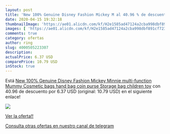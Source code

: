 ```yaml
---
layout: post
title: 'New 100% Genuine Disney Fashion Mickey M al 40.96 % de descuento'
date: 2020-04-15 19:32:18
thumbnailImage: 'https://ae01.alicdn.com/kf/H2e1585ad47124a2cba998dbf891cf723I/New-100-Genuine-Disney-Fashion-Mickey-Minnie-multi-function-Mummy-Cosmetic-bags-hand-bag-coin-purse.jpg_350x350._SL200_.jpg'
images: [ 'https://ae01.alicdn.com/kf/H2e1585ad47124a2cba998dbf891cf723I/New-100-Genuine-Disney-Fashion-Mickey-Minnie-multi-function-Mummy-Cosmetic-bags-hand-bag-coin-purse.jpg_350x350._SL200_.jpg' ]
comments: true
category: ofertas
author: ring
slug: 4000505223307
description:
actualPrice: 6.37 USD
comparePrice: 10.79 USD
inStock: true
---
```


Está [New 100% Genuine Disney Fashion Mickey Minnie multi-function Mummy Cosmetic bags hand bag coin purse Storage bag children toy](https://www.amazon.com/dp/4000505223307/?tag=redken08-20) con 40.96 de descuento por 6.37 USD (original: 10.79 USD) en el siguiente enlace!

[![](https://ae01.alicdn.com/kf/H2e1585ad47124a2cba998dbf891cf723I/New-100-Genuine-Disney-Fashion-Mickey-Minnie-multi-function-Mummy-Cosmetic-bags-hand-bag-coin-purse.jpg_350x350._SL200_.jpg)](https://www.amazon.com/dp/4000505223307/?tag=redken08-20)

[Ver la oferta!!](https://www.amazon.com/dp/4000505223307/?tag=redken08-20)

[Consulta otras ofertas en nuestro canal de telegram](https://t.me/s/ofertas25)
